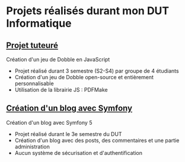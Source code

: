 
# Projets réalisés durant mon DUT Informatique

## [Projet tuteuré ](ptut/)

Création d'un jeu de Dobble en JavaScript

 - Projet réalisé durant 3 semestre (S2-S4) par groupe de 4 étudiants
 - Création d'un jeu de Dobble open-source et entièrement personnalisable
 - Utilisation de la librairie JS : PDFMake

 ## [Création d'un blog avec Symfony ](blog-php/)

Création d'un blog avec Symfony 5

 - Projet réalisé durant le 3e semestre du DUT
 - Création d'un blog avec des posts, des commentaires et une partie administration
 - Aucun système de sécurisation et d'authentification
